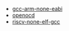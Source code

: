 - [gcc-arm-none-eabi](https://developer.arm.com/tools-and-software/open-source-software/developer-tools/gnu-toolchain)
- [openocd](https://github.com/openocd-org/openocd.git)
- [riscv-none-elf-gcc](https://github.com/xpack-dev-tools)